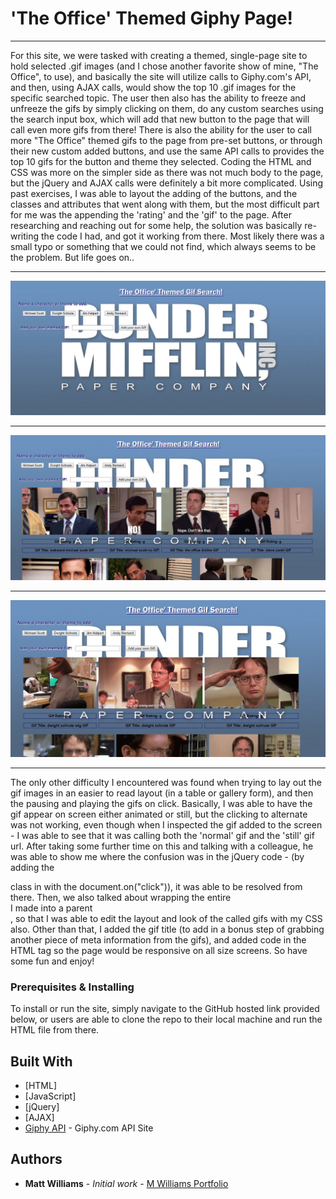 # 'The Office' Themed Giphy Page!
___

For this site, we were tasked with creating a themed, single-page site to hold selected .gif images (and I chose another favorite show of mine, "The Office", to use), and basically the site will utilize calls to Giphy.com's API, and then, using AJAX calls, would show the top 10 .gif images for the specific searched topic.  The user then also has the ability to freeze and unfreeze the gifs by simply clicking on them, do any custom searches using the search input box, which will add that new button to the page that will call even more gifs from there!  There is also the ability for the user to call more "The Office" themed gifs to the page from pre-set buttons, or through their new custom added buttons, and use the same API calls to provides the top 10 gifs for the button and theme they selected.  Coding the HTML and CSS was more on the simpler side as there was not much body to the page, but the jQuery and AJAX calls were definitely a bit more complicated.  Using past exercises, I was able to layout the adding of the buttons, and the classes and attributes that went along with them, but the most difficult part for me was the appending the 'rating' and the 'gif' to the page.  After researching and reaching out for some help, the solution was basically re-writing the code I had, and got it working from there.  Most likely there was a small typo or something that we could not find, which always seems to be the problem.  But life goes on..

___
![the-office-giphy-1](assets/images/the-office-giphy-1.jpg)
___
![the-office-giphy-2](assets/images/the-office-giphy-2.jpg)
___
![the-office-giphy-3](assets/images/the-office-giphy-3.jpg)
___

The only other difficulty I encountered was found when trying to lay out the gif images in an easier to read layout (in a table or gallery form), and then the pausing and playing the gifs on click.  Basically, I was able to have the gif appear on screen either animated or still, but the clicking to alternate was not working, even though when I inspected the gif added to the screen - I was able to see that it was calling both the 'normal' gif and the 'still' gif url.  After taking some further time on this and talking with a colleague, he was able to show me where the confusion was in the jQuery code - (by adding the <div> class in with the document.on("click")), it was able to be resolved from there.  Then, we also talked about wrapping the entire <div> I made into a parent <div>, so that I was able to edit the layout and look of the called gifs with my CSS also.  Other than that, I added the gif title (to add in a bonus step of grabbing another piece of meta information from the gifs), and added code in the HTML <meta> tag so the page would be responsive on all size screens.  So have some fun and enjoy!
  
### Prerequisites & Installing

To install or run the site, simply navigate to the GitHub hosted link provided below, or users are able to clone the repo to their local machine and run the HTML file from there.

## Built With

* [HTML]
* [JavaScript]
* [jQuery]
* [AJAX]
* [Giphy API](https://developers.giphy.com/) - Giphy.com API Site

## Authors

* **Matt Williams** - *Initial work* - [M Williams Portfolio](https://mattwills09.github.io/portfolio.html)
